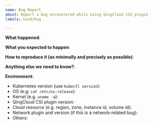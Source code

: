 ```yaml
---
name: Bug Report
about: Report a bug encountered while using QingCloud CSI plugin
labels: kind/bug

---
```


<!-- Please use this template while reporting a bug and provide as much info as possible. Not doing so may result in your bug not being addressed in a timely manner. Thanks!
-->


**What happened**:

**What you expected to happen**:

**How to reproduce it (as minimally and precisely as possible)**:

**Anything else we need to know?**:

**Environment**:
- Kubernetes version (use `kubectl version`):
- OS (e.g: `cat /etc/os-release`):
- Kernel (e.g. `uname -a`):
- QingCloud CSI plugin version:
- Cloud resource (e.g. region, zone, instance id, volume id):
- Network plugin and version (if this is a network-related bug):
- Others:
